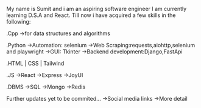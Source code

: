 My name is Sumit 
and i am an aspiring software engineer
I am currently learning D.S.A and React. 
Till now i have acquired a few skills in the following:

.Cpp
 ->for data structures and algorithms

.Python
 ->Automation: selenium 
 ->Web Scraping:requests,aiohttp,selenium and playwright 
 ->GUI: Tkinter
 ->Backend development:Django,FastApi

.HTML | CSS | Tailwind

.JS
 ->React
 ->Express
 ->JoyUI

.DBMS
 ->SQL
 ->Mongo
 ->Redis
 
Further updates yet to be commited...
 ->Social media links
 ->More detail


